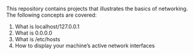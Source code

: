 This repository contains projects that illustrates the basics of networking. The following concepts are covered:
1. What is localhost/127.0.0.1
2. What is 0.0.0.0
3. What is /etc/hosts
4. How to display your machine’s active network interfaces
